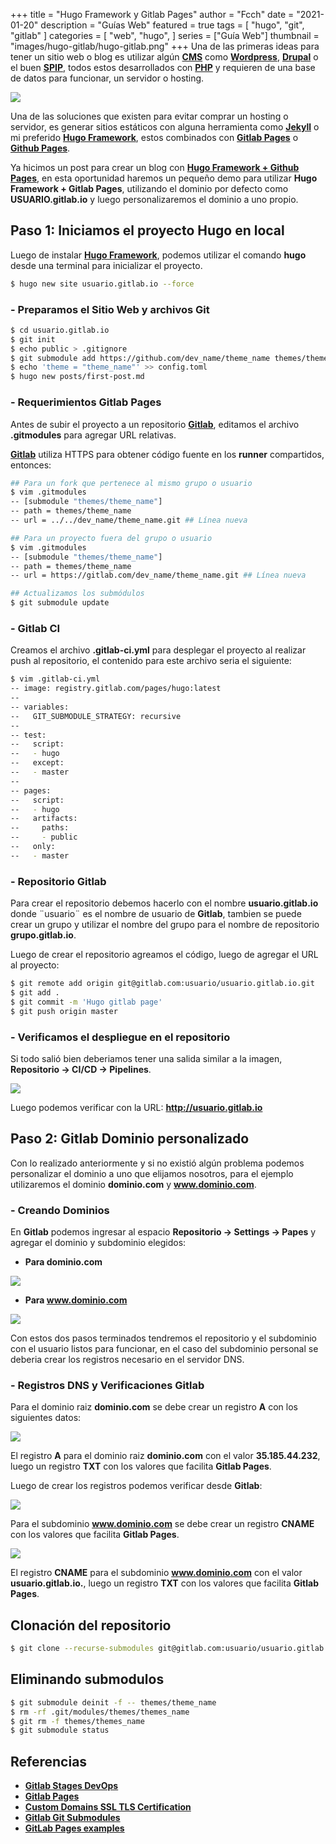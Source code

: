 +++
title = "Hugo Framework y Gitlab Pages"
author = "Fcch"
date = "2021-01-20"
description = "Guías Web"
featured = true
tags = [
    "hugo",
    "git",
    "gitlab"
]
categories = [
    "web",
    "hugo",
]
series = ["Guía Web"]
thumbnail = "images/hugo-gitlab/hugo-gitlab.png"
+++
Una de las primeras ideas para tener un sitio web o blog es utilizar algún [**CMS**](https://es.wikipedia.org/wiki/Sistema_de_gesti%C3%B3n_de_contenidos) como [**Wordpress**](https://es.wordpress.org/), [**Drupal**](https://www.drupal.org/) o el buen [**SPIP**](https://www.spip.net/es_rubrique23.html), todos estos desarrollados con [**PHP**](https://www.php.net) y requieren de una base de datos para funcionar, un servidor o hosting.

<!--more-->

![](/images/hugo-gitlab/hugo-gitlab.png)

Una de las soluciones que existen para evitar comprar un hosting o servidor, es generar sitios estáticos con alguna herramienta como [**Jekyll**](https://jekyllrb.com/) o mi preferido [**Hugo Framework**](https://gohugo.io/), estos combinados con [**Gitlab Pages**](https://about.gitlab.com/stages-devops-lifecycle/pages/) o [**Github Pages**](https://pages.github.com/).

Ya hicimos un post para crear un blog con [**Hugo Framework + Github Pages**](https://blog.fcch.xyz/posts/2020/01/blog-con-hugo-framework-y-github-pages/), en esta oportunidad haremos un pequeño demo para utilizar **Hugo Framework + Gitlab Pages**, utilizando el dominio por defecto como **USUARIO.gitlab.io** y luego personalizaremos el dominio a uno propio.

## Paso 1: Iniciamos el proyecto Hugo en local

Luego de instalar [**Hugo Framework**](https://github.com/gohugoio/hugo/releases), podemos utilizar el comando **hugo** desde una terminal para inicializar el proyecto.

```sh
$ hugo new site usuario.gitlab.io --force
```

### - Preparamos el Sitio Web y archivos Git

```sh
$ cd usuario.gitlab.io
$ git init
$ echo public > .gitignore
$ git submodule add https://github.com/dev_name/theme_name themes/theme_name
$ echo 'theme = "theme_name"' >> config.toml
$ hugo new posts/first-post.md
```

### - Requerimientos Gitlab Pages

Antes de subir el proyecto a un repositorio [**Gitlab**](https://gitlab.com), editamos el archivo **.gitmodules** para agregar URL relativas.

[**Gitlab**](https://gitlab.com) utiliza HTTPS para obtener código fuente en los **runner** compartidos, entonces:

```sh
## Para un fork que pertenece al mismo grupo o usuario
$ vim .gitmodules
-- [submodule "themes/theme_name"]
-- path = themes/theme_name
-- url = ../../dev_name/theme_name.git ## Línea nueva

## Para un proyecto fuera del grupo o usuario
$ vim .gitmodules
-- [submodule "themes/theme_name"]
-- path = themes/theme_name
-- url = https://gitlab.com/dev_name/theme_name.git ## Línea nueva

## Actualizamos los submódulos
$ git submodule update
```

### - Gitlab CI

Creamos el archivo **.gitlab-ci.yml** para desplegar el proyecto al realizar push al repositorio, el contenido para este archivo seria el siguiente:

```sh
$ vim .gitlab-ci.yml
-- image: registry.gitlab.com/pages/hugo:latest
-- 
-- variables:
--   GIT_SUBMODULE_STRATEGY: recursive
-- 
-- test:
--   script:
--   - hugo
--   except:
--   - master
-- 
-- pages:
--   script:
--   - hugo
--   artifacts:
--     paths:
--     - public
--   only:
--   - master
```

### - Repositorio Gitlab

Para crear el repositorio debemos hacerlo con el nombre **usuario.gitlab.io** donde ¨usuario¨ es el nombre de usuario de **Gitlab**, tambien se puede crear un grupo y utilizar el nombre del grupo para el nombre de repositorio **grupo.gitlab.io**.

Luego de crear el repositorio agreamos el código, luego de agregar el URL al proyecto:

```sh
$ git remote add origin git@gitlab.com:usuario/usuario.gitlab.io.git
$ git add .
$ git commit -m 'Hugo gitlab page'
$ git push origin master
```

### - Verificamos el despliegue en el repositorio

Si todo salió bien deberiamos tener una salida similar a la imagen, **Repositorio -> CI/CD -> Pipelines**.

![](/images/hugo-gitlab/gitlab-ci-deploy.png)

Luego podemos verificar con la URL: **http://usuario.gitlab.io**

## Paso 2: Gitlab Dominio personalizado

Con lo realizado anteriormente y si no existió algún problema podemos personalizar el dominio a uno que elijamos nosotros, para el ejemplo utilizaremos el dominio **dominio.com** y **www.dominio.com**.

### - Creando Dominios

En **Gitlab** podemos ingresar al espacio **Repositorio -> Settings -> Papes** y agregar el dominio y subdominio elegidos:

- **Para dominio.com**

![](/images/hugo-gitlab/gitlab-domain-add.png)

- **Para www.dominio.com**

![](/images/hugo-gitlab/gitlab-domain-add-www.png)

Con estos dos pasos terminados tendremos el repositorio y el subdominio con el usuario listos para funcionar, en el caso del subdominio personal se deberia crear los registros necesario en el servidor DNS.

### - Registros DNS y Verificaciones Gitlab

Para el dominio raiz **dominio.com** se debe crear un registro **A** con los siguientes datos:

![](/images/hugo-gitlab/gitlab-dns-record-root.png)

El registro **A** para el dominio raiz **dominio.com** con el valor **35.185.44.232**, luego un registro **TXT** con los valores que facilita **Gitlab Pages**.

Luego de crear los registros podemos verificar desde **Gitlab**:

![](/images/hugo-gitlab/gitlab-domain.png)

Para el subdominio **www.dominio.com** se debe crear un registro **CNAME** con los valores que facilita **Gitlab Pages**.

![](/images/hugo-gitlab/gitlab-subdominio-cname.png)

El registro **CNAME** para el subdominio **www.dominio.com** con el valor **usuario.gitlab.io.**, luego un registro **TXT** con los valores que facilita **Gitlab Pages**.

## Clonación del repositorio

```sh
$ git clone --recurse-submodules git@gitlab.com:usuario/usuario.gitlab.io.git
```

## Eliminando submodulos

```sh
$ git submodule deinit -f -- themes/theme_name
$ rm -rf .git/modules/themes/themes_name
$ git rm -f themes/themes_name
$ git submodule status
```

## Referencias

- [**Gitlab Stages DevOps**](https://about.gitlab.com/stages-devops-lifecycle/pages/)
- [**Gitlab Pages**](https://docs.gitlab.com/ee/user/project/pages/)
- [**Custom Domains SSL TLS Certification**](https://docs.gitlab.com/ee/user/project/pages/custom_domains_ssl_tls_certification/index.html)
- [**Gitlab Git Submodules**](https://docs.gitlab.com/ee/ci/git_submodules.html)
- [**GitLab Pages examples**](https://gitlab.com/pages)